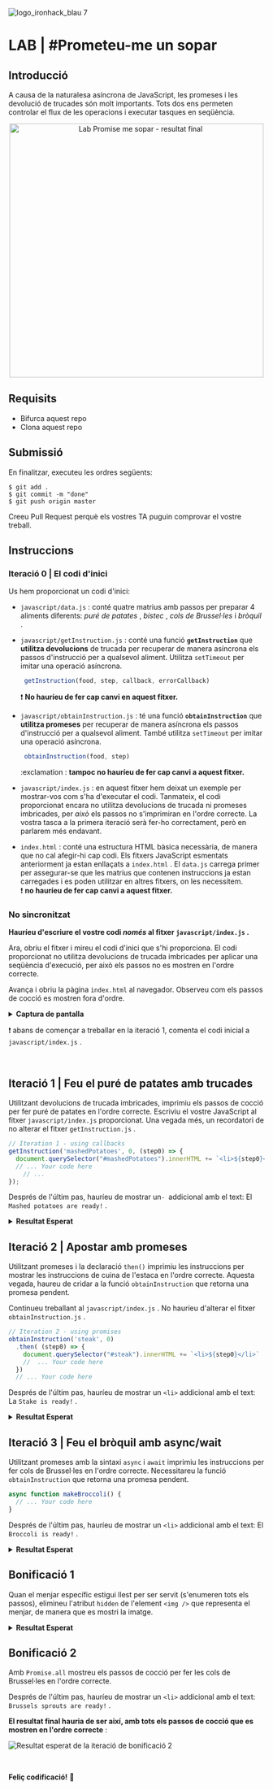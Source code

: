 ![logo_ironhack_blau 7](https://user-images.githubusercontent.com/23629340/40541063-a07a0a8a-601a-11e8-91b5-2f13e4e6b441.png)

# LAB | #Prometeu-me un sopar

## Introducció

A causa de la naturalesa asíncrona de JavaScript, les promeses i les devolució de trucades són molt importants. Tots dos ens permeten controlar el flux de les operacions i executar tasques en seqüència.

<p align="center">

<img src="https://education-team-2020.s3.eu-west-1.amazonaws.com/web-dev/labs/lab-promise-me-dinner-cover.png" alt="Lab Promise me sopar - resultat final" width="500"/>

<p>

## Requisits

- Bifurca aquest repo
- Clona aquest repo

## Submissió

En finalitzar, executeu les ordres següents:

```shell
$ git add .
$ git commit -m "done"
$ git push origin master
```

Creeu Pull Request perquè els vostres TA puguin comprovar el vostre treball.

## Instruccions

### Iteració 0 | El codi d'inici

Us hem proporcionat un codi d'inici:

- `javascript/data.js` : conté quatre matrius amb passos per preparar 4 aliments diferents: _puré de patates_ , _bistec_ , _cols de Brussel·les_ i _bròquil_ .

- `javascript/getInstruction.js` : conté una funció **`getInstruction`** que **utilitza devolucions** de trucada per recuperar de manera asíncrona els passos d'instrucció per a qualsevol aliment. Utilitza `setTimeout` per imitar una operació asíncrona.

  ```js
   getInstruction(food, step, callback, errorCallback)
  ```

  :exclamation: **No hauríeu de fer cap canvi en aquest fitxer.**

- `javascript/obtainInstruction.js` : té una funció **`obtainInstruction`** que **utilitza promeses** per recuperar de manera asíncrona els passos d'instrucció per a qualsevol aliment. També utilitza `setTimeout` per imitar una operació asíncrona.

  ```js
   obtainInstruction(food, step)
  ```

  :exclamation : **tampoc no hauríeu de fer cap canvi a aquest fitxer.**

- `javascript/index.js` : en aquest fitxer hem deixat un exemple per mostrar-vos com s'ha d'executar el codi. Tanmateix, el codi proporcionat encara no utilitza devolucions de trucada ni promeses imbricades, per _això_ els passos no s'imprimiran en l'ordre correcte. La vostra tasca a la primera iteració serà fer-ho correctament, però en parlarem més endavant.

- `index.html` : conté una estructura HTML bàsica necessària, de manera que no cal afegir-hi cap codi. Els fitxers JavaScript esmentats anteriorment ja estan enllaçats a `index.html` . El `data.js` carrega primer per assegurar-se que les matrius que contenen instruccions ja estan carregades i es poden utilitzar en altres fitxers, on les necessitem.  
  :exclamation: **no hauríeu de fer cap canvi a aquest fitxer.**

### No sincronitzat

**Hauríeu d'escriure el vostre codi _només_ al fitxer `javascript/index.js` .**

Ara, obriu el fitxer i mireu el codi d'inici que s'hi proporciona. El codi proporcionat no utilitza devolucions de trucada imbricades per aplicar una seqüència d'execució, per això els passos no es mostren en l'ordre correcte.

Avança i obriu la pàgina `index.html` al navegador. Observeu com els passos de cocció es mostren fora d'ordre.

<details><summary> <b>Captura de pantalla</b> </summary>

![Passos fora de sincronització](https://education-team-2020.s3.eu-west-1.amazonaws.com/web-dev/labs/lab-promise-me-dinner-out-of-sync.gif)

</details>

:exclamation: abans de començar a treballar en la iteració 1, comenta el codi inicial a `javascript/index.js` .

<br/>

## Iteració 1 | Feu el puré de patates amb trucades

Utilitzant devolucions de trucada imbricades, imprimiu els passos de cocció per fer puré de patates en l'ordre correcte. Escriviu el vostre JavaScript al fitxer `javascript/index.js` proporcionat. Una vegada més, un recordatori de no alterar el fitxer `getInstruction.js` .

```javascript
// Iteration 1 - using callbacks
getInstruction('mashedPotatoes', 0, (step0) => {
  document.querySelector("#mashedPotatoes").innerHTML += `<li>${step0}</li>`
  // ... Your code here
    // ...
});
```

Després de l'últim pas, hauríeu de mostrar un``- ``addicional amb el text: El `Mashed potatoes are ready!` .

<details><summary> <b>Resultat Esperat</b> </summary>

![Resultat esperat de la iteració 1](https://education-team-2020.s3.eu-west-1.amazonaws.com/web-dev/labs/lab-promise-me-dinner-1-result.gif)

</details>

## Iteració 2 | Apostar amb promeses

Utilitzant promeses i la declaració `then()` imprimiu les instruccions per mostrar les instruccions de cuina de l'estaca en l'ordre correcte. Aquesta vegada, haureu de cridar a la funció `obtainInstruction` que retorna una promesa pendent.

Continueu treballant al `javascript/index.js` . No hauríeu d'alterar el fitxer `obtainInstruction.js` .

```javascript
// Iteration 2 - using promises
obtainInstruction('steak', 0)
  .then( (step0) => {
    document.querySelector("#steak").innerHTML += `<li>${step0}</li>`
    //  ... Your code here
  })
  // ... Your code here
```

Després de l'últim pas, hauríeu de mostrar un `<li>` addicional amb el text: La `Stake is ready!` .

<details><summary> <b>Resultat Esperat</b> </summary>

![Resultat esperat de la iteració 2](https://education-team-2020.s3.eu-west-1.amazonaws.com/web-dev/labs/lab-promise-me-dinner-2-result.gif)

</details>

## Iteració 3 | Feu el bròquil amb async/wait

Utilitzant promeses amb la sintaxi `async` i `await` imprimiu les instruccions per fer cols de Brussel·les en l'ordre correcte. Necessitareu la funció `obtainInstruction` que retorna una promesa pendent.

```javascript
async function makeBroccoli() {
  // ... Your code here
}
```

Després de l'últim pas, hauríeu de mostrar un `<li>` addicional amb el text: El `Broccoli is ready!` .

<details><summary> <b>Resultat Esperat</b> </summary>

![Resultat esperat de la iteració 3](https://education-team-2020.s3.eu-west-1.amazonaws.com/web-dev/labs/lab-promise-me-dinner-3-result.gif)

</details>

## Bonificació 1

Quan el menjar específic estigui llest per ser servit (s'enumeren tots els passos), elimineu l'atribut `hidden` de l'element `<img />` que representa el menjar, de manera que es mostri la imatge.

<details><summary> <b>Resultat Esperat</b> </summary>

![Resultat esperat de la iteració de bonificació 1](https://education-team-2020.s3.eu-west-1.amazonaws.com/web-dev/labs/lab-promise-me-dinner-bonus-1-result.gif)

</details>

## Bonificació 2

Amb `Promise.all` mostreu els passos de cocció per fer les cols de Brussel·les en l'ordre correcte.

Després de l'últim pas, hauríeu de mostrar un `<li>` addicional amb el text: `Brussels sprouts are ready!` .

**El resultat final hauria de ser així, amb tots els passos de cocció que es mostren en l'ordre correcte** :

![Resultat esperat de la iteració de bonificació 2](https://education-team-2020.s3.eu-west-1.amazonaws.com/web-dev/labs/lab-promise-me-dinner-bonus-2-result.gif)

<br/>

**Feliç codificació!** :blue_heart: